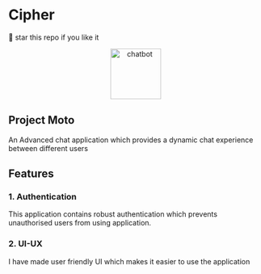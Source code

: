 # Cipher
🌟 star this repo if you like it

<div align="center">
  <img src="https://github.com/kanugurajesh/Anonymous-Advanced-Chat-App/assets/77529419/78104bac-7dd7-4c46-85b6-e994b7dde92a" alt="chatbot" width=100 height=100 />
</div>

## Project Moto

An Advanced chat application which provides a dynamic chat experience between different users

## Features

### 1. Authentication
This application contains robust authentication which prevents unauthorised users from using application.

### 2. UI-UX
I have made user friendly UI which makes it easier to use the application
